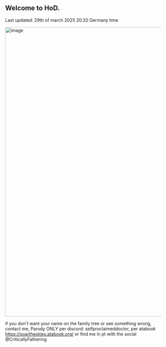 ## Welcome to HoD.

Last updated: 29th of march 2025 20:32 Germany time

<img width="934" alt="image" src="https://github.com/user-attachments/assets/fc66ce34-ecc7-4174-8c5f-0646dcfe6b04" />







if you don't want your name on the family tree or see something wrong, contact me, Parody ONLY per discord: selfproclaimeddoctor, per atabook https://soartheskies.atabook.org/ or find me in pt with the social @CriticallyFathering
